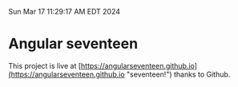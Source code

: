Sun Mar 17 11:29:17 AM EDT 2024

# Angular seventeen


This project is live at [https://angularseventeen.github.io](https://angularseventeen.github.io "seventeen!") thanks to Github.

```bash
